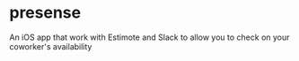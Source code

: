 # presense
An iOS app that work with Estimote and Slack to allow you to check on your coworker's availability

